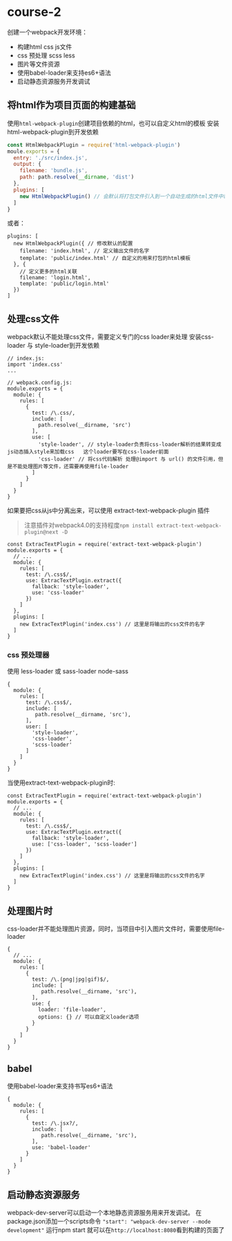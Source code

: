 # course-2
创建一个webpack开发环境：

- 构建html css js文件
- css 预处理 scss less
- 图片等文件资源
- 使用babel-loader来支持es6+语法
- 启动静态资源服务开发调试

## 将html作为项目页面的构建基础
使用`html-webpack-plugin`创建项目依赖的html，也可以自定义html的模板
安装html-webpack-plugin到开发依赖
```javascript
const HtmlWebpackPlugin = require('html-webpack-plugin')
moule.exports = {
  entry: './src/index.js',
  output: {
    filename: 'bundle.js',
    path: path.resolve(__dirname, 'dist')
  },
  plugins: [
    new HtmlWebpackPlugin() // 会默认将打包文件引入到一个自动生成的html文件中输出
  ]
}
```
或者：
```
plugins: [
  new HtmlWebpackPlugin({ // 修改默认的配置
    filename: 'index.html', // 定义输出文件的名字
    template: 'public/index.html' // 自定义的用来打包的html模板
  }, {
    // 定义更多的html关联
    filename: 'login.html',
    template: 'public/login.html'
  })
]
```

## 处理css文件
webpack默认不能处理css文件，需要定义专门的css loader来处理
安装css-loader 与 style-loader到开发依赖
```
// index.js:
import 'index.css'
...

// webpack.config.js:
module.exports = {
  module: {
    rules: [
      {
        test: /\.css/,
        include: [
          path.resolve(__dirname, 'src')
        ],
        use: [
          'style-loader', // style-loader负责将css-loader解析的结果转变成js动态插入style来加载css   这个loader要写在css-loader前面
          'css-loader' // 将css代码解析 处理@import 与 url() 的文件引用，但是不能处理图片等文件，还需要再使用file-loader
        ]
      }
    ]
  }
}
```

如果要把css从js中分离出来，可以使用 extract-text-webpack-plugin 插件
> 注意插件对webpack4.0的支持程度`npm install extract-text-webpack-plugin@next -D`
```
const ExtracTextPlugin = require('extract-text-webpack-plugin')
module.exports = {
  // ...
  module: {
    rules: [
      test: /\.css$/,
      use: ExtracTextPlugin.extract({
        fallback: 'style-loader',
        use: 'css-loader'
      })
    ]
  },
  plugins: [
    new ExtracTextPlugin('index.css') // 这里是将输出的css文件的名字
  ]
}
```

### css 预处理器
使用 less-loader 或 sass-loader node-sass
```
{
  module: {
    rules: [
      test: /\.css$/,
      include: [
         path.resolve(__dirname, 'src'),
      ],
      user: [
        'style-loader',
        'css-loader',
        'scss-loader'
      ]
    ]
  }
}
```
当使用extract-text-webpack-plugin时:
```
const ExtracTextPlugin = require('extract-text-webpack-plugin')
module.exports = {
  // ...
  module: {
    rules: [
      test: /\.css$/,
      use: ExtracTextPlugin.extract({
        fallback: 'style-loader',
        use: ['css-loader', 'scss-loader']
      })
    ]
  },
  plugins: [
    new ExtracTextPlugin('index.css') // 这里是将输出的css文件的名字
  ]
}
```

## 处理图片时
css-loader并不能处理图片资源，同时，当项目中引入图片文件时，需要使用file-loader
```
{
  // ...
  module: {
    rules: [
      {
        test: /\.(png|jpg|gif)$/,
        include: [
           path.resolve(__dirname, 'src'),
        ],
        use: {
          loader: 'file-loader',
          options: {} // 可以自定义loader选项
        }
      }
    ]
  }
}
```

## babel
使用babel-loader来支持书写es6+语法
```
{
  module: {
    rules: [
      {
        test: /\.jsx?/,
        include: [
           path.resolve(__dirname, 'src'),
        ],
        use: 'babel-loader'
      }
    ]
  }
}
```

## 启动静态资源服务
webpack-dev-server可以启动一个本地静态资源服务用来开发调试。
在package.json添加一个scripts命令
`"start": "webpack-dev-server --mode development"`
运行npm start 就可以在`http://localhost:8080`看到构建的页面了